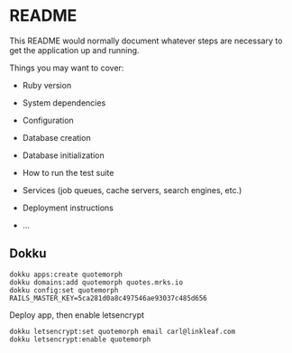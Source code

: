 # README

This README would normally document whatever steps are necessary to get the
application up and running.

Things you may want to cover:

* Ruby version

* System dependencies

* Configuration

* Database creation

* Database initialization

* How to run the test suite

* Services (job queues, cache servers, search engines, etc.)

* Deployment instructions

* ...

## Dokku

```
dokku apps:create quotemorph
dokku domains:add quotemorph quotes.mrks.io
dokku config:set quotemorph RAILS_MASTER_KEY=5ca281d0a8c497546ae93037c485d656
```

Deploy app, then enable letsencrypt

```
dokku letsencrypt:set quotemorph email carl@linkleaf.com
dokku letsencrypt:enable quotemorph
```
